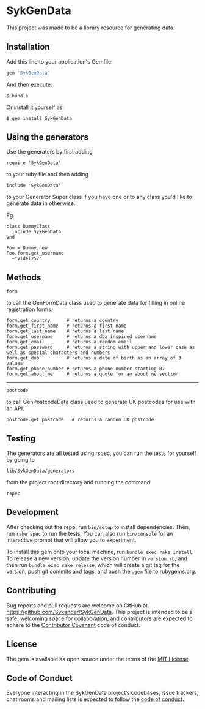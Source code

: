 # SykGenData

This project was made to be a library resource for generating data.

## Installation

Add this line to your application's Gemfile:

```ruby
gem 'SykGenData'
```

And then execute:

    $ bundle

Or install it yourself as:

    $ gem install SykGenData

## Using the generators

Use the generators by first adding
```
require 'SykGenData'
```
to your ruby file and then adding
```
include 'SykGenData'
```
to your Generator Super class if you have one or to any class you'd like to generate data in otherwise.

Eg.
```
class DummyClass
  include SykGenData
end

Foo = Dummy.new
Foo.form.get_username
  ~"Videl257"

```

## Methods
```
form
```
to call the GenFormData class used to generate data for filling in online registration forms.
```
form.get_country      # returns a country
form.get_first_name   # returns a first name
form.get_last_name    # returns a last name
form.get_username     # returns a dbz inspired username
form.get_email        # returns a random email
form.get_password     # returns a string with upper and lower case as well as special characters and numbers
form.get_dob          # returns a date of birth as an array of 3 values
form.get_phone_number # returns a phone number starting 07
form.get_about_me     # returns a quote for an about me section
```
--------
```
postcode
```
to call GenPostcodeData class used to generate UK postcodes for use with an API.
```
postcode.get_postcode   # returns a random UK postcode
```
## Testing

The generators are all tested using rspec, you can run the tests for yourself by going to
```
lib/SykGenData/generators
```
from the project root directory and running the command
```
rspec
```


## Development

After checking out the repo, run `bin/setup` to install dependencies. Then, run `rake spec` to run the tests. You can also run `bin/console` for an interactive prompt that will allow you to experiment.

To install this gem onto your local machine, run `bundle exec rake install`. To release a new version, update the version number in `version.rb`, and then run `bundle exec rake release`, which will create a git tag for the version, push git commits and tags, and push the `.gem` file to [rubygems.org](https://rubygems.org).

## Contributing

Bug reports and pull requests are welcome on GitHub at https://github.com/Sykander/SykGenData. This project is intended to be a safe, welcoming space for collaboration, and contributors are expected to adhere to the [Contributor Covenant](http://contributor-covenant.org) code of conduct.

## License

The gem is available as open source under the terms of the [MIT License](https://opensource.org/licenses/MIT).

## Code of Conduct

Everyone interacting in the SykGenData project’s codebases, issue trackers, chat rooms and mailing lists is expected to follow the [code of conduct](https://github.com/[USERNAME]/SykGenData/blob/master/CODE_OF_CONDUCT.md).
